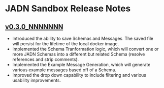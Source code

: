 # JADN Sandbox Release Notes

## [v0.3.0_NNNNNNN](https://github.com/openservicebrokerapi/servicebroker/blob/v2.17/spec.md)

* Introduced the ability to save Schemas and Messages.  The saved file will persist for the lifetime of the local docker image.  
* Implemented the Schema Tranformation logic, which will convert one or more JADN Schemas into a different but related Schema (resolve references and strip comments).
* Implemented the Example Message Generation, which will generate various example messages based off of a Schema.
* Improved the drop down capability to include filtering and various usability improvements.
